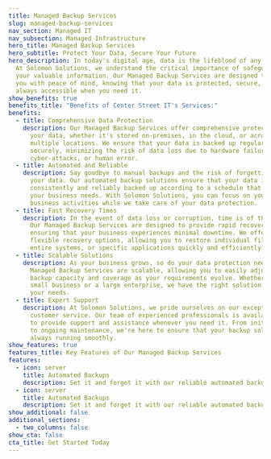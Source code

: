 ```yaml
---
title: Managed Backup Services
slug: managed-backup-services
nav_section: Managed IT
nav_subsection: Managed Infrastructure
hero_title: Managed Backup Services
hero_subtitle: Protect Your Data, Secure Your Future
hero_description: In today's digital age, data is the lifeblood of any business.
  At Solomon Solutions, we understand the critical importance of safeguarding
  your valuable information. Our Managed Backup Services are designed to provide
  you with peace of mind, knowing that your data is protected, secure, and
  always accessible when you need it.
show_benefits: true
benefits_title: "Benefits of Center Street IT's Services:"
benefits:
  - title: Comprehensive Data Protection
    description: Our Managed Backup Services offer comprehensive protection for all
      your data, whether it's stored on-premises, in the cloud, or across
      multiple locations. We ensure that your data is backed up regularly and
      securely, minimizing the risk of data loss due to hardware failures,
      cyber-attacks, or human error.
  - title: Automated and Reliable
    description: Say goodbye to manual backups and the risk of forgetting to back up
      your data. Our automated backup solutions ensure that your data is
      consistently and reliably backed up according to a schedule that suits
      your business needs. With Solomon Solutions, you can focus on your core
      business activities while we take care of your data protection.
  - title: Fast Recovery Times
    description: In the event of data loss or corruption, time is of the essence.
      Our Managed Backup Services are designed to provide rapid recovery times,
      ensuring that your business experiences minimal downtime. We offer
      flexible recovery options, allowing you to restore individual files,
      entire systems, or specific applications quickly and efficiently.
  - title: Scalable Solutions
    description: As your business grows, so do your data protection needs. Our
      Managed Backup Services are scalable, allowing you to easily adjust your
      backup capacity and coverage as your requirements evolve. Whether you're a
      small business or a large enterprise, we have the right solution to fit
      your needs.
  - title: Expert Support
    description: At Solomon Solutions, we pride ourselves on our exceptional
      customer service. Our team of experienced professionals is available 24/7
      to provide support and assistance whenever you need it. From initial setup
      to ongoing maintenance, we're here to ensure that your backup solution is
      always running smoothly.
show_features: true
features_title: Key Features of Our Managed Backup Services
features:
  - icon: server
    title: Automated Backups
    description: Set it and forget it with our reliable automated backup schedules.
  - icon: server
    title: Automated Backups
    description: Set it and forget it with our reliable automated backup schedules.
show_additional: false
additional_sections:
  - two_columns: false
show_cta: false
cta_title: Get Started Today
---
```

